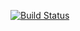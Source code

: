 [![Build Status](https://travis-ci.org/department-g33k/hassio-config.svg?branch=master)](https://travis-ci.org/department-g33k/hassio-config)

